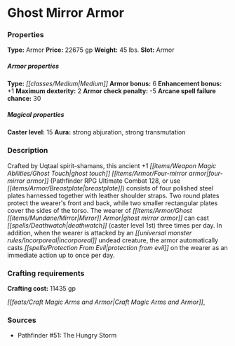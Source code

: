 ﻿---
Title: "Ghost Mirror Armor"
Type: "Armor"
Price: "22675 gp"
Weight: "45 lbs."
Slot: "Armor"
Armor properties Type: "Medium"
Armor bonus: "6"
Enhancement bonus: "+1"
Maximum dexterity: "2"
Armor check penalty: "-5"
Arcane spell failure chance: "30"
Caster level: "15"
Aura: "strong abjuration, strong transmutation"
Description: |
  "Crafted by Uqtaal spirit-shamans, this ancient _+1 ghost touch four-mirror armor_ (_Pathfinder RPG Ultimate Combat_ 128, or use breastplate) consists of four polished steel plates harnessed together with leather shoulder straps. Two round plates protect the wearer's front and back, while two smaller rectangular plates cover the sides of the torso. The wearer of _ghost mirror armor_ can cast _deathwatch_ (caster level 1st) three times per day. In addition, when the wearer is attacked by an incorporeal undead creature, the armor automatically casts _protection from evil_ on the wearer as an immediate action up to once per day."
Crafting cost: "11435 gp"
Sources: "['Pathfinder #51: The Hungry Storm']"
---

# Ghost Mirror Armor

### Properties

**Type:** Armor **Price:** 22675 gp **Weight:** 45 lbs. **Slot:** Armor

##### Armor properties

**Type:** _[[classes/Medium|Medium]]_ **Armor bonus:** 6 **Enhancement bonus:** +1 **Maximum dexterity:** 2 **Armor check penalty:** -5 **Arcane spell failure chance:** 30

##### Magical properties

**Caster level:** 15 **Aura:** strong abjuration, strong transmutation

### Description

Crafted by Uqtaal spirit-shamans, this ancient +1 _[[items/Weapon Magic Abilities/Ghost Touch|ghost touch]]_ _[[items/Armor/Four-mirror armor|four-mirror armor]]_ (Pathfinder RPG Ultimate Combat 128, or use _[[items/Armor/Breastplate|breastplate]]_) consists of four polished steel plates harnessed together with leather shoulder straps. Two round plates protect the wearer's front and back, while two smaller rectangular plates cover the sides of the torso. The wearer of _[[items/Armor/Ghost _[[items/Mundane/Mirror|Mirror]]_ Armor|ghost _mirror_ armor]]_ can cast _[[spells/Deathwatch|deathwatch]]_ (caster level 1st) three times per day. In addition, when the wearer is attacked by an _[[universal monster rules/Incorporeal|incorporeal]]_ undead creature, the armor automatically casts _[[spells/Protection From Evil|protection from evil]]_ on the wearer as an immediate action up to once per day.

### Crafting requirements

**Crafting cost:** 11435 gp

_[[feats/Craft Magic Arms and Armor|Craft Magic Arms and Armor]]_,

### Sources

* Pathfinder #51: The Hungry Storm